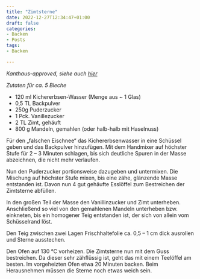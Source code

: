 ```yaml
---
title: "Zimtsterne"
date: 2022-12-27T12:34:47+01:00
draft: false
categories: 
- Backen
- Posts
tags: 
- Backen

---
```



*Kanthaus-approved, siehe auch [hier](https://kanthaus.online/de/blog/2018-12-21_vegan-cinnamon-stars)*

*Zutaten für ca. 5 Bleche* 

* 120 ml Kichererbsen-Wasser (Menge aus ~ 1 Glas)
* 0,5 TL Backpulver
* 250g Puderzucker
* 1 Pck. Vanillezucker
* 2 TL Zimt, gehäuft
* 800 g Mandeln, gemahlen (oder halb-halb mit Haselnuss)


 Für den „falschen Eischnee“ das Kichererbsenwasser in eine Schüssel geben und das Backpulver hinzufügen. Mit dem Handmixer auf höchster Stufe für 2 – 3 Minuten schlagen, bis sich deutliche Spuren in der Masse abzeichnen, die nicht mehr verlaufen.
  
Nun den Puderzucker portionsweise dazugeben und untermixen. Die Mischung auf höchster Stufe mixen, bis eine zähe, glänzende Masse entstanden ist. Davon nun 4 gut gehäufte Esslöffel zum Bestreichen der Zimtsterne abfüllen.

In den großen Teil der Masse den Vanillinzucker und Zimt unterheben. Anschließend so viel von den gemahlenen Mandeln unterheben bzw. einkneten, bis ein homogener Teig entstanden ist, der sich von allein vom Schüsselrand löst.
 
Den Teig zwischen zwei Lagen Frischhaltefolie ca. 0,5 – 1 cm dick ausrollen und Sterne ausstechen.
 
Den Ofen auf 130 °C vorheizen. Die Zimtsterne nun mit dem Guss bestreichen. Da dieser sehr zähflüssig ist, geht das mit einem Teelöffel am besten. 
Im vorgeheizten Ofen etwa 20 Minuten backen. Beim Herausnehmen müssen die Sterne noch etwas weich sein.



